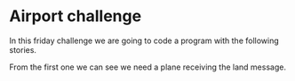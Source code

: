# Airport challenge

In this friday challenge we are going to code a program with the following stories.




From the first one we can see we need a plane receiving the land message.
